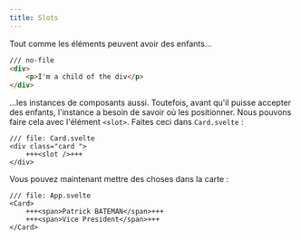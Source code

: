 ```yaml
---
title: Slots
---
```


Tout comme les éléments peuvent avoir des enfants...

```html
/// no-file
<div>
	<p>I'm a child of the div</p>
</div>
```

...les instances de composants aussi. Toutefois, avant qu'il puisse accepter des enfants, l'instance a besoin de savoir où les positionner. Nous pouvons faire cela avec l'élément `<slot>`. Faites ceci dans `Card.svelte` :

```svelte
/// file: Card.svelte
<div class="card ">
	+++<slot />+++
</div>
```

Vous pouvez maintenant mettre des choses dans la carte :

```svelte
/// file: App.svelte
<Card>
	+++<span>Patrick BATEMAN</span>+++
	+++<span>Vice President</span>+++
</Card>
```
